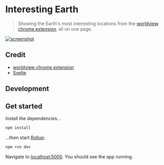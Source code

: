 # Interesting Earth

> Showing the Earth's most interesting locations from the [worldview chrome extension](https://chrome.google.com/webstore/detail/worldview/aflbpeobpgdpibcfhkkjhaonbbpkmefg), all on one page.

[![screenshot](https://i.imgur.com/ZrXV4pV.png)](https://gavinr.github.io/interesting-earth/)

## Credit

- [worldview chrome extension](https://chrome.google.com/webstore/detail/worldview/aflbpeobpgdpibcfhkkjhaonbbpkmefg)
- [Svelte](https://svelte.dev/)

## Development


## Get started

Install the dependencies...

```bash
npm install
```

...then start [Rollup](https://rollupjs.org):

```bash
npm run dev
```

Navigate to [localhost:5000](http://localhost:5000). You should see the app running.